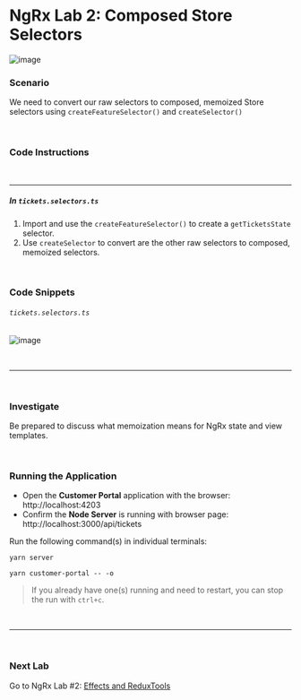 # NgRx Lab 2: Composed Store Selectors

![image](https://user-images.githubusercontent.com/210413/47935906-02f1ae80-deaa-11e8-8cd7-0615e6234c76.png)

### Scenario

We need to convert our raw selectors to composed, memoized Store selectors using `createFeatureSelector()` and `createSelector()`

<br/>

### Code Instructions

<br/>

----
    
##### In `tickets.selectors.ts`

1. Import and use the `createFeatureSelector()` to create a `getTicketsState` selector.
2. Use `createSelector` to convert are the other raw selectors to composed, memoized selectors.
  
<br/>


### Code Snippets

###### `tickets.selectors.ts`

![image](https://user-images.githubusercontent.com/210413/47958976-85ab6400-dfa5-11e8-8b47-7dd35c0c32b3.png)


<br/>

----


<br/>

### Investigate

Be prepared to discuss what memoization means for NgRx state and view templates. 


<br/>

### Running the Application

*  Open the **Customer Portal** application with the browser: http://localhost:4203
*  Confirm the **Node Server** is running with browser page:  http://localhost:3000/api/tickets

Run the following command(s) in individual terminals:

```console
yarn server
```

```console
yarn customer-portal -- -o
```

> If you already have one(s) running and need to restart, you can stop the run with `ctrl+c`.


<br/>

----

<br/>

### Next Lab

Go to NgRx Lab #2: [Effects and ReduxTools](lab-3.md)
